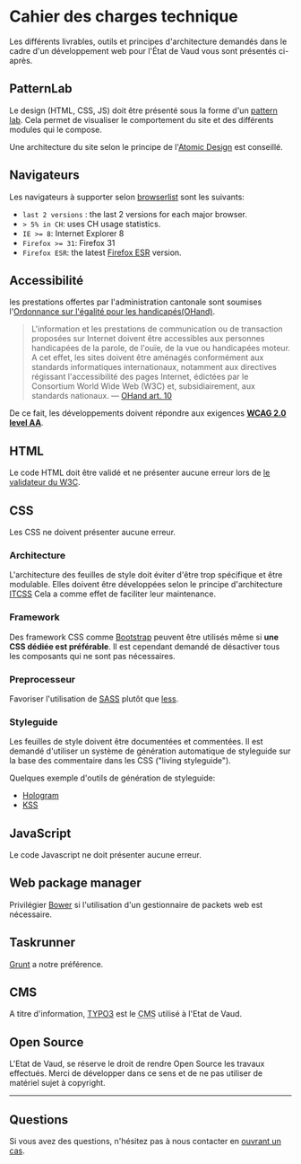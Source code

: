 # Cahier des charges technique

Les différents livrables, outils et principes d'architecture demandés dans le cadre d'un développement web pour l'État de Vaud vous sont présentés ci-après.


## PatternLab

Le design (HTML, CSS, JS) doit être présenté sous la forme d'un [pattern lab](http://patternlab.io/).
Cela permet de visualiser le comportement du site et des différents modules qui le compose.

Une architecture du site selon le principe de l'[Atomic Design](http://bradfrost.com/blog/post/atomic-web-design/) est conseillé.

## Navigateurs

Les navigateurs à supporter selon [browserlist](https://github.com/ai/browserslist) sont les suivants:

- `last 2 versions` : the last 2 versions for each major browser.
- `> 5% in CH`: uses CH usage statistics.
- `IE >= 8`: Internet Explorer 8
- `Firefox >= 31`: Firefox 31
- `Firefox ESR`: the latest [Firefox ESR](https://www.mozilla.org/en-US/firefox/organizations/faq/) version.

## Accessibilité

les prestations offertes par l'administration cantonale sont soumises l'[Ordonnance sur l'égalité pour les handicapés(OHand)](http://www.admin.ch/opc/fr/classified-compilation/20031813/index.html).

> L'information et les prestations de communication ou de transaction proposées sur Internet doivent être accessibles aux personnes handicapées de la parole, de l'ouïe, de la vue ou handicapées moteur. A cet effet, les sites doivent être aménagés conformément aux standards informatiques internationaux, notamment aux directives régissant l'accessibilité des pages Internet, édictées par le Consortium World Wide Web (W3C) et, subsidiairement, aux standards nationaux.
> — [OHand art. 10](http://www.admin.ch/opc/fr/classified-compilation/20031813/index.html#a10)

De ce fait, les développements doivent répondre aux exigences **[WCAG 2.0 level AA](http://www.w3.org/TR/WCAG20/)**.

## HTML

Le code HTML doit être validé et ne présenter aucune erreur lors de [le validateur du W3C](http://validator.w3.org).

## CSS

Les CSS ne doivent présenter aucune erreur.

### Architecture

L'architecture des feuilles de style doit éviter d'être trop spécifique et être modulable. Elles doivent être développées selon le principe d'architecture [ITCSS](http://itcss.io)
Cela a comme effet de faciliter leur maintenance.

### Framework

Des framework CSS comme [Bootstrap](http://getbootstrap.com) peuvent être utilisés même si **une CSS dédiée est préférable**.
Il est cependant demandé de désactiver tous les composants qui ne sont pas nécessaires.

### Preprocesseur

Favoriser l'utilisation de [SASS](http://sass-lang.com) plutôt que [less](http://www.lesscss.org).

### Styleguide

Les feuilles de style doivent être documentées et commentées.
Il est demandé d'utiliser un système de génération automatique de styleguide sur la base des commentaire dans les CSS ("living styleguide").

Quelques exemple d'outils de génération de styleguide:
- [Hologram](http://trulia.github.io/hologram/)
- [KSS](http://warpspire.com/kss/)

## JavaScript

Le code Javascript ne doit présenter aucune erreur.


## Web package manager

Privilégier [Bower](http://bower.io/) si l'utilisation d'un gestionnaire de packets web est nécessaire.

## Taskrunner

[Grunt](http://gruntjs.com/) a notre préférence.

## CMS

A titre d'information, [TYPO3](http://typo3.org/) est le <abbr title="Content Management System">CMS</abbr> utilisé à l'Etat de Vaud.

## Open Source

L'Etat de Vaud, se réserve le droit de rendre Open Source les travaux effectués. Merci de développer dans ce sens et de ne pas utiliser de matériel sujet à copyright.

---

## Questions

Si vous avez des questions, n'hésitez pas à nous contacter en [ouvrant un cas](https://github.com/vdch/specifications/issues/new).
